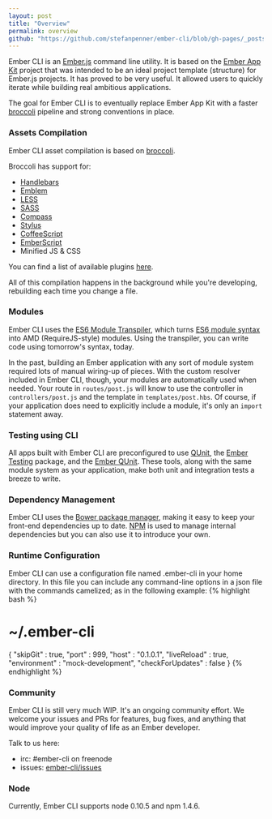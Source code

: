 ```yaml
---
layout: post
title: "Overview"
permalink: overview
github: "https://github.com/stefanpenner/ember-cli/blob/gh-pages/_posts/2014-04-05-overview.md"
---
```


Ember CLI is an [Ember.js](http://emberjs.com) command line utility. It is based on
the [Ember App Kit](https://github.com/stefanpenner/ember-app-kit) project that was
intended to be an ideal project template (structure) for Ember.js projects. It has
proved to be very useful. It allowed users to quickly iterate while building real
ambitious applications.

The goal for Ember CLI is to eventually replace Ember App Kit with a faster [broccoli](https://github.com/joliss/broccoli)
pipeline and strong conventions in place.

### Assets Compilation

Ember CLI asset compilation is based on [broccoli](https://github.com/joliss/broccoli).

Broccoli has support for:

* [Handlebars](http://handlebarsjs.com)
* [Emblem](http://emblemjs.com)
* [LESS](http://lesscss.org/)
* [SASS](http://sass-lang.com/)
* [Compass](http://compass-style.org/)
* [Stylus](http://learnboost.github.io/stylus/)
* [CoffeeScript](http://coffeescript.org/)
* [EmberScript](http://emberscript.com/)
* Minified JS & CSS

You can find a list of available plugins [here](https://github.com/joliss/broccoli#plugins).

All of this compilation happens in the background while you're developing,
rebuilding each time you change a file.

### Modules

Ember CLI uses the [ES6 Module Transpiler](https://github.com/square/es6-module-transpiler),
which turns [ES6 module syntax](http://wiki.ecmascript.org/doku.php?id=harmony:modules#quick_examples)
into AMD (RequireJS-style) modules. Using the transpiler, you can write code
using tomorrow's syntax, today.

In the past, building an Ember application with any sort of module system
required lots of manual wiring-up of pieces. With the custom resolver included
in Ember CLI, though, your modules are automatically used when needed. Your
route in `routes/post.js` will know to use the controller in `controllers/post.js`
and the template in `templates/post.hbs`. Of course, if your application does need
to explicitly include a module, it's only an `import` statement away.

### Testing using CLI

All apps built with Ember CLI are preconfigured to use [QUnit](http://qunitjs.com/),
the [Ember Testing](http://emberjs.com/guides/testing/integration/) package, and
the [Ember QUnit](https://github.com/rpflorence/ember-qunit). These tools,
along with the same module system as your application, make both unit and
integration tests a breeze to write.

### Dependency Management

Ember CLI uses the [Bower package manager](http://bower.io/), making it easy
to keep your front-end dependencies up to date. [NPM](http://npmjs.org)
is used to manage internal dependencies but you can also use it to introduce your own.

### Runtime Configuration
Ember CLI can use a configuration file named .ember-cli in your home directory.
In this file you can include any command-line options in a json file with
the commands camelized; as in the following example:
{% highlight bash %}
# ~/.ember-cli
{
  "skipGit" : true,
  "port" : 999,
  "host" : "0.1.0.1",
  "liveReload" : true,
  "environment" : "mock-development",
  "checkForUpdates" : false
}
{% endhighlight %}


### Community

Ember CLI is still very much WIP. It's an ongoing community effort. We welcome your
issues and PRs for features, bug fixes, and anything that would improve your quality
of life as an Ember developer.

Talk to us here:

* irc: #ember-cli on freenode
* issues: [ember-cli/issues](https://github.com/stefanpenner/ember-cli/issues)

### Node

Currently, Ember CLI supports node 0.10.5 and npm 1.4.6.
